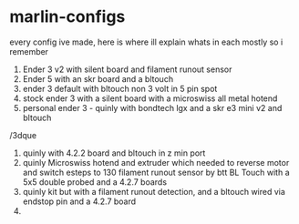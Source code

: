 # marlin-configs
every config ive made, here is where ill explain whats in each mostly so i remember

1) Ender 3 v2 with silent board and filament runout sensor 
2) Ender 5 with an skr board and a bltouch
3) ender 3 default with bltouch non 3 volt in 5 pin spot
4) stock ender 3 with a silent board with a microswiss all metal hotend
5) personal ender 3 - quinly with bondtech lgx and a skr e3 mini v2 and bltouch

/3dque

1) quinly with 4.2.2 board and bltouch in z min port
2) quinly Microswiss hotend and extruder which needed to reverse motor and switch esteps to 130 filament runout sensor by btt BL Touch with a 5x5 double probed and a 4.2.7 boards
3) quinly kit but with a filament runout detection, and a bltouch wired via endstop pin and a 4.2.7 board
4) 
